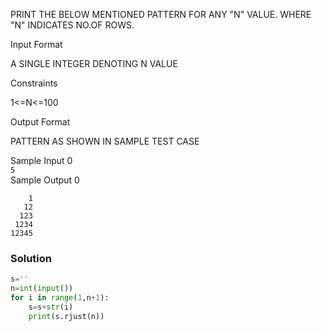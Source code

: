 PRINT THE BELOW MENTIONED PATTERN FOR ANY "N" VALUE. WHERE "N" INDICATES NO.OF ROWS.

Input Format

A SINGLE INTEGER DENOTING N VALUE

Constraints

1<=N<=100

Output Format

PATTERN AS SHOWN IN SAMPLE TEST CASE

Sample Input 0<br/>
`
5
` <br/>
Sample Output 0
```
    1
   12
  123
 1234
12345
```
### Solution
```py
s=''
n=int(input())
for i in range(1,n+1):
    s=s+str(i)
    print(s.rjust(n))
```

